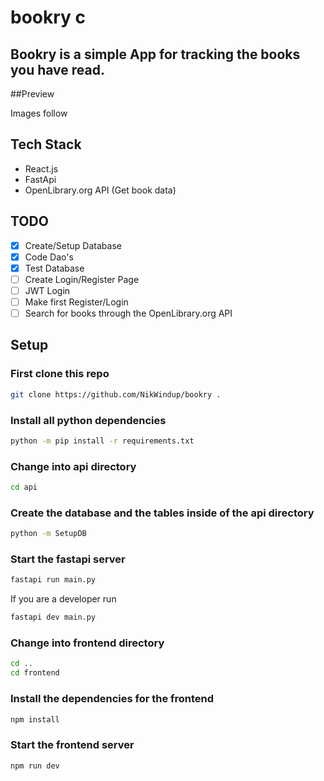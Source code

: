 
# bookry c

Bookry is a simple App for tracking the books you have read.
---
##Preview

Images follow

## Tech Stack
* React.js
* FastApi
* OpenLibrary.org API (Get book data)

## TODO
- [x] Create/Setup Database
- [x] Code Dao's
- [x] Test Database
- [ ] Create Login/Register Page
- [ ] JWT Login
- [ ] Make first Register/Login
- [ ] Search for books through the OpenLibrary.org API

## Setup
### First clone this repo
```bash
git clone https://github.com/NikWindup/bookry .
```
### Install all python dependencies
```bash
python -m pip install -r requirements.txt
```
### Change into api directory
```bash
cd api
```
### Create the database and the tables inside of the api directory
```bash
python -m SetupDB
```
### Start the fastapi server
```bash
fastapi run main.py
```
If you are a developer run
```bash
fastapi dev main.py
```
### Change into frontend directory
```bash
cd ..
cd frontend
```
### Install the dependencies for the frontend
```bash
npm install
```
### Start the frontend server
```bash
npm run dev
```
